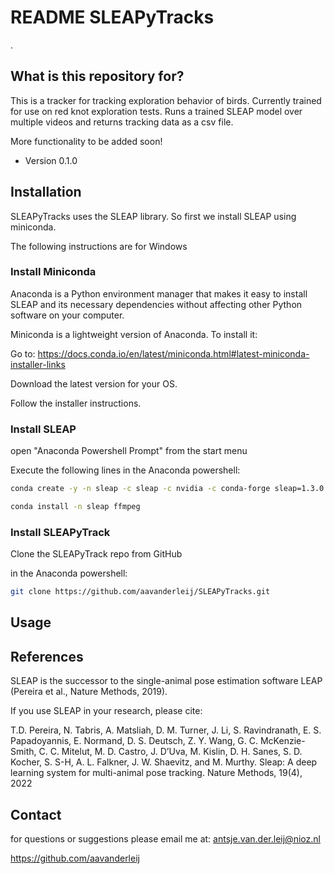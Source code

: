 
# README SLEAPyTracks #
.

## What is this repository for? ##



This is a tracker for tracking exploration behavior of birds. Currently trained for use on red knot exploration tests.
Runs a trained SLEAP model over multiple videos and returns tracking data as a csv file.

More functionality to be added soon!

* Version 0.1.0

## Installation ##

SLEAPyTracks uses the SLEAP library. So first we install SLEAP using miniconda.

The following instructions are for Windows

### Install Miniconda ###

Anaconda is a Python environment manager that makes it easy to install SLEAP and its necessary dependencies without affecting other Python software on your computer.

Miniconda is a lightweight version of Anaconda. To install it:

Go to: https://docs.conda.io/en/latest/miniconda.html#latest-miniconda-installer-links

Download the latest version for your OS.

Follow the installer instructions.



### Install SLEAP ###

open "Anaconda Powershell Prompt" from the start menu

Execute the following lines in the Anaconda powershell:

```bash
conda create -y -n sleap -c sleap -c nvidia -c conda-forge sleap=1.3.0
```

```bash
conda install -n sleap ffmpeg
```

### Install SLEAPyTrack ###

Clone the SLEAPyTrack repo from GitHub

in the Anaconda powershell:

```bash
git clone https://github.com/aavanderleij/SLEAPyTracks.git
```
## Usage ##



## References ##
SLEAP is the successor to the single-animal pose estimation software LEAP (Pereira et al., Nature Methods, 2019).

If you use SLEAP in your research, please cite:

T.D. Pereira, N. Tabris, A. Matsliah, D. M. Turner, J. Li, S. Ravindranath, E. S. Papadoyannis, E. Normand, D. S. Deutsch, Z. Y. Wang, G. C. McKenzie-Smith, C. C. Mitelut, M. D. Castro, J. D’Uva, M. Kislin, D. H. Sanes, S. D. Kocher, S. S-H, A. L. Falkner, J. W. Shaevitz, and M. Murthy. Sleap: A deep learning system for multi-animal pose tracking. Nature Methods, 19(4), 2022

## Contact ##

for questions or suggestions please email me at:
antsje.van.der.leij@nioz.nl

https://github.com/aavanderleij
